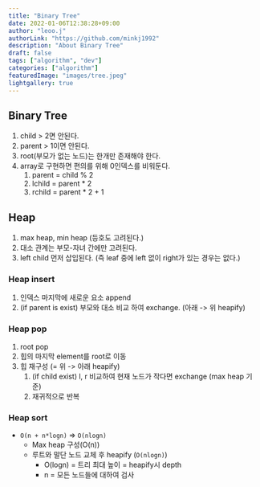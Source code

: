 ```yaml
---
title: "Binary Tree"
date: 2022-01-06T12:38:28+09:00
author: "leoo.j"
authorLink: "https://github.com/minkj1992"
description: "About Binary Tree"
draft: false
tags: ["algorithm", "dev"]
categories: ["algorithm"]
featuredImage: "images/tree.jpeg"
lightgallery: true
---
```



## Binary Tree
1. child > 2면 안된다.
2. parent > 1이면 안된다.
3. root(부모가 없는 노드)는 한개만 존재해야 한다.
4. array로 구현하면 편의를 위해 0인덱스를 비워둔다.
   1. parent = child % 2
   2. lchild = parent * 2
   3. rchild = parent * 2 + 1

## Heap

1. max heap, min heap (등호도 고려된다.)
2. 대소 관계는 부모-자녀 간에만 고려된다.
3. left child 먼저 삽입된다. (즉 leaf 중에 left 없이 right가 있는 경우는 없다.)


### Heap insert
1. 인덱스 마지막에 새로운 요소 append
2. (if parent is exist) 부모와 대소 비교 하여 exchange. (아래 -> 위 heapify)

### Heap pop
1. root pop
2. 힙의 마지막 element를 root로 이동
3. 힙 재구성 (= 위 -> 아래 heapify)
   1. (if child exist) l, r 비교하여 현재 노드가 작다면 exchange (max heap 기준)
   2. 재귀적으로 반복   



### Heap sort
- `O(n + n*logn)` => `O(nlogn)`
  - Max heap 구성(O(n))
  - 루트와 말단 노드 교체 후 heapify (`O(nlogn)`)
    - O(logn) = 트리 최대 높이 = heapify시 depth
    - n = 모든 노드들에 대하여 검사
